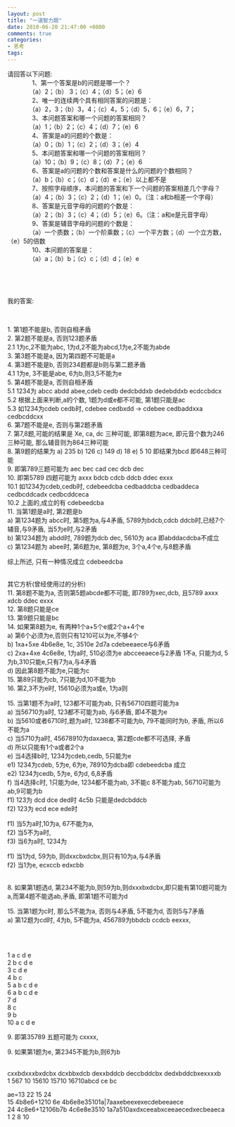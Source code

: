 ```yaml
---
layout: post
title: "一道智力题"
date: 2010-06-20 21:47:00 +0800
comments: true
categories:
- 思考
tags:
---
```


<div class="iteye-blog-content-contain" style="font-size: 14px;">
<p>请回答以下问题: <br>　　　　1、第一个答案是b的问题是哪一个？<br>　　　　（a）2；（b） 3；（c）4；（d）5；（e）6 <br>　　　　2、唯一的连续两个具有相同答案的问题是： <br>　　　　（a）2，3；（b）3，4；（c）4，5；（d）5，6；（e）6，7； <br>　　　　3、本问题答案和哪一个问题的答案相同？ <br>　　　　（a）1；（b）2；（c）4；（d）7；（e）6<br>　　　　4、答案是a的问题的个数是： <br>　　　　（a）0；（b）1；（c）2；（d）3；（e）4 <br>　　　　5、本问题答案和哪一个问题的答案相同？ <br>　　　　（a）10；（b）9；（c）8；（d）7；（e）6 <br>　　　　6、答案是a的问题的个数和答案是什么的问题的个数相同？ <br>　　　　（a）b；（b）c；（c）d；（d）e；（e）以上都不是 <br>　　　　7、按照字母顺序，本问题的答案和下一个问题的答案相差几个字母？ <br>　　　　（a）4；（b）3；（c）2；（d）1；（e）0。（注：a和b相差一个字母） <br>　　　　8、答案是元音字母的问题的个数是： <br>　　　　（a）2；（b）3；（c）4；（d）5；（e）6。（注：a和e是元音字母） <br>　　　　9、答案是辅音字母的问题的个数是： <br>　　　　（a）一个质数；（b）一个阶乘数；（c）一个平方数；（d）一个立方数，（e）5的倍数 <br>　　　　10、本问题的答案是： <br>　　　　（a）a；（b）b；（c）c；（d）d；（e）e</p>
<p> </p>
<p> </p>
<p>我的答案:</p>
<p> </p>
<p>1. 第1题不能是b, 否则自相矛盾<br>2. 第2题不能是a, 否则123题矛盾<br>2.1 1为c,2不能为abc, 1为d,2不能为abcd,1为e,2不能为abde<br>3. 第3题不能是a, 因为第四题不可能是a<br>4. 第3题不能是b, 否则234题都是b则与第二题矛盾<br>4.1 1为e, 3不能是abe, 6为b,则3,5不能为e<br>5. 第4题不能是a, 否则自相矛盾<br>5.1 1234为 abcc abdd abee,cdeb cedb dedcbddxb dedebddxb ecdccbdcx<br>5.2 根据上面来判断,a的个数, 1题为d或e都不可能, 第1题只能是ac<br>5.3 如1234为cdeb cedb时, cdebee cedbxdd -&gt; cdebee cedbaddxxa cedbcddcxx<br>6. 第7题不能是e, 否则与第2题矛盾<br>7. 第7,8题,可能的结果是 Xe, ca, dc 三种可能, 即第8题为ace, 即元音个数为246三种可能, 那么辅音则为864三种可能<br>8. 第9题的结果为 a) 235 b) 126 c) 149 d) 18 e) 5 10 即结果为bcd 即648三种可能<br>9. 即第789三题可能为 aec bec cad cec dcb dec<br>10. 即第5789 四题可能为 axxx bdcb cdcb ddcb ddec exxx<br>10.1 如1234为cdeb,cedb时, cdebeedcba cedbaddcba cedbaddeca cedbcddcadx cedbcddceca<br>10.2 上面的,成立的有 cdebeedcba<br>11. 当第1题是a时, 第2题是b<br>a) 第1234题为 abcc时, 第5题为a,与4矛盾, 5789为bdcb,cdcb ddcb时,已经7个辅音,与9矛盾, 当5为e时,与2矛盾<br>b) 第1234题为 abdd时, 789题为dcb dec, 5610为 aca 即abddacdcba不成立<br>c) 第1234题为 abee时, 第6题为e, 第8题为e, 3个a,4个e,与8题矛盾</p>
<p>综上所述, 只有一种情况成立 cdebeedcba</p>
<p><br>其它方析(曾经使用过的分析)<br>11. 第8题不能为a, 否则第5题abcde都不可能, 即789为xec,dcb, 且5789 axxx xdcb ddec exxx<br>12. 第8题只能是ce<br>13. 第9题只能是bc<br>14. 如果第8题为e, 有两种1个a+5个e或2个a+4个e<br>a) 第6个必须为e,否则只有1210可以为e,不够4个<br>b) 1xa+5xe 4b6e8e, 1c, 3510e 2d7a cdebeeaece与6矛盾<br>c) 2xa+4xe 4c6e8e, 1为a时, 510必须为e abcceeaece与2矛盾 1不a, 只能为d, 5为b,310只能e,只有7为a,与4矛盾<br>d) 因此第8题不能为e,只能为c<br>15. 第89只能为cb, 7只能为d,10不能为b<br>16. 第2,3不为e时, 15610必须为a或e, 1为a则</p>
<p>15. 当第1题不为a时, 123都不可能为ab, 只有56710四题可能为a<br>a) 当56710为a时, 123都不可能为ab, 与6矛盾, 即4不能为e<br>b) 当5610或者6710时,题为a时, 1238都不可能为b, 79不能同时为b, 矛盾, 所以6不能为a<br>c) 当5710为a时, 45678910为daxaeca, 第2题cde都不可选择, 矛盾<br>d) 所以只能有1个a或者2个a<br>e) 当4选择b时, 1234为cdeb,cedb, 5只能为e<br>e1) 1234为cdeb, 5为e, 6为e, 78910为dcba即 cdebeedcba 成立<br>e2) 1234为cedb, 5为e, 6为d, 6,8矛盾<br>f) 当4选择c时, 1只能为de, 1234都不能为ab, 3不能c 8不能为ab, 56710可能为ab,9可能为b<br>f1) 123为 dcd dce ded时 4c5b 只能是dedcbddcb<br>f2) 123为 ecd ece ede时</p>
<p>f1) 当5为a时,10为a, 67不能为a, <br>f2) 当5不为a时,<br>f3) 当6为a时, 1234为</p>
<p>f1) 当1为d, 59为b, 则dxxcbxdcbx,则只有10为a,与4矛盾<br>f2) 当1为e, ecxccb edxcbb</p>
<p><br>8. 如果第1题选d, 第234不能为b,则59为b,则dxxxbxdcbx,即只能有第10题可能为a,而第4题不能选ab,矛盾, 即第1题不可能为d</p>
<p>15. 当第1题为c时, 那么5不能为a, 否则与4矛盾, 5不能为d, 否则5与7矛盾<br>a) 第12题为cd时, 4为b, 5不能为a, 456789为bbdcb ccdcb eexxx,</p>
<p> </p>
<p><br>1 a c d e<br>2 b c d e<br>3 c d e<br>4 b c <br>5 a b c d e<br>6 a b c d e<br>7 d<br>8 c <br>9 b<br>10 a c d e</p>
<p>9. 即第35789 五题可能为 cxxxx,</p>
<p>9. 如果第1题为e, 第2345不能为b,则6为b</p>
<p><br>cxxbdxxxbxdcbx dcxbbxdcb dexxbddcb deccbddcbx dedxbddcbxexxxxb<br>1 567 10 15610 15710 16710abcd ce bc</p>
<p>ae=13 22 15 24<br>15 4b8e6+1210 6e 4b6e8e35101a|7aaxebeexexecdebeeaece<br>24 4c8e6+12106b7b 4c6e8e3510 1a7a510axdxceeabxceeaecedxecbeaeca<br>1 2 8 10</p>
</div>
